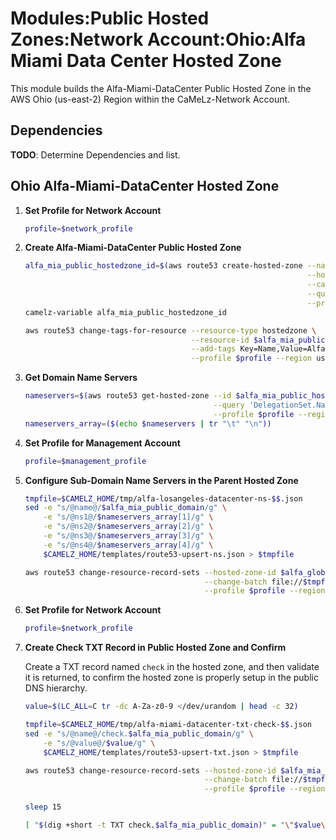 # Modules:Public Hosted Zones:Network Account:Ohio:Alfa Miami Data Center Hosted Zone

This module builds the Alfa-Miami-DataCenter Public Hosted Zone in the AWS Ohio (us-east-2) Region within the
CaMeLz-Network Account.

## Dependencies

**TODO**: Determine Dependencies and list.

## Ohio Alfa-Miami-DataCenter Hosted Zone

1. **Set Profile for Network Account**

    ```bash
    profile=$network_profile
    ```

1. **Create Alfa-Miami-DataCenter Public Hosted Zone**

    ```bash
    alfa_mia_public_hostedzone_id=$(aws route53 create-hosted-zone --name $alfa_mia_public_domain \
                                                                   --hosted-zone-config Comment="Public Zone for $alfa_mia_public_domain",PrivateZone=false \
                                                                   --caller-reference $(date +%s) \
                                                                   --query 'HostedZone.Id' \
                                                                   --profile $profile --region us-east-1 --output text | cut -f3 -d /)
    camelz-variable alfa_mia_public_hostedzone_id

    aws route53 change-tags-for-resource --resource-type hostedzone \
                                         --resource-id $alfa_mia_public_hostedzone_id \
                                         --add-tags Key=Name,Value=Alfa-Miami-DataCenter-PublicHostedZone Key=Company,Value=Alfa Key=Location,Value=LosAngeles Key=Environment,Value=Network \
                                         --profile $profile --region us-east-1 --output text
    ```

1. **Get Domain Name Servers**

    ```bash
    nameservers=$(aws route53 get-hosted-zone --id $alfa_mia_public_hostedzone_id \
                                              --query 'DelegationSet.NameServers' \
                                              --profile $profile --region us-east-1 --output text)
    nameservers_array=($(echo $nameservers | tr "\t" "\n"))
    ```

1. **Set Profile for Management Account**

    ```bash
    profile=$management_profile
    ```

1. **Configure Sub-Domain Name Servers in the Parent Hosted Zone**

    ```bash
    tmpfile=$CAMELZ_HOME/tmp/alfa-losangeles-datacenter-ns-$$.json
    sed -e "s/@name@/$alfa_mia_public_domain/g" \
        -e "s/@ns1@/$nameservers_array[1]/g" \
        -e "s/@ns2@/$nameservers_array[2]/g" \
        -e "s/@ns3@/$nameservers_array[3]/g" \
        -e "s/@ns4@/$nameservers_array[4]/g" \
        $CAMELZ_HOME/templates/route53-upsert-ns.json > $tmpfile

    aws route53 change-resource-record-sets --hosted-zone-id $alfa_global_management_public_hostedzone_id \
                                            --change-batch file://$tmpfile \
                                            --profile $profile --region us-east-1 --output text
    ```

1. **Set Profile for Network Account**

    ```bash
    profile=$network_profile
    ```

1. **Create Check TXT Record in Public Hosted Zone and Confirm**

   Create a TXT record named `check` in the hosted zone, and then validate it is returned, to confirm the hosted zone is
   properly setup in the public DNS hierarchy.

    ```bash
    value=$(LC_ALL=C tr -dc A-Za-z0-9 </dev/urandom | head -c 32)

    tmpfile=$CAMELZ_HOME/tmp/alfa-miami-datacenter-txt-check-$$.json
    sed -e "s/@name@/check.$alfa_mia_public_domain/g" \
        -e "s/@value@/$value/g" \
        $CAMELZ_HOME/templates/route53-upsert-txt.json > $tmpfile

    aws route53 change-resource-record-sets --hosted-zone-id $alfa_mia_public_hostedzone_id \
                                            --change-batch file://$tmpfile \
                                            --profile $profile --region us-east-1 --output text

    sleep 15

    [ "$(dig +short -t TXT check.$alfa_mia_public_domain)" = "\"$value\"" ] && echo "Check confirmed" || echo "Check failed"
    ```
